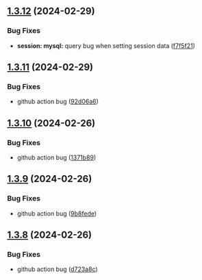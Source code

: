 ## [1.3.12](https://github.com/ephrimlawrence/ananse/compare/v1.3.11...v1.3.12) (2024-02-29)


### Bug Fixes

* **session: mysql:** query bug when setting session data ([f7f5f21](https://github.com/ephrimlawrence/ananse/commit/f7f5f2110def97c5ddef0122c61258eaa2e039b8))



## [1.3.11](https://github.com/ephrimlawrence/ananse/compare/v1.3.10...v1.3.11) (2024-02-29)


### Bug Fixes

* github action bug ([92d06a6](https://github.com/ephrimlawrence/ananse/commit/92d06a6a7c23e332a2c9be23675d401b97bf766e))



## [1.3.10](https://github.com/ephrimlawrence/ananse/compare/v1.3.9...v1.3.10) (2024-02-26)


### Bug Fixes

* github action bug ([1371b89](https://github.com/ephrimlawrence/ananse/commit/1371b892af374169017ba10445f7f293e407d6bd))



## [1.3.9](https://github.com/ephrimlawrence/ananse/compare/v1.3.8...v1.3.9) (2024-02-26)


### Bug Fixes

* github action bug ([9b8fede](https://github.com/ephrimlawrence/ananse/commit/9b8fedeb8631052c8991ba2e7f2943002fdd6418))



## [1.3.8](https://github.com/ephrimlawrence/ananse/compare/v1.3.7...v1.3.8) (2024-02-26)


### Bug Fixes

* github action bug ([d723a8c](https://github.com/ephrimlawrence/ananse/commit/d723a8c3f1ab8541560b7b47b53229728c23e00b))



